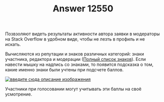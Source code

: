 ﻿---
title: "Answer 12550"
se.owner.user_id: 373567
se.owner.display_name: "aepot"
se.owner.link: "https://ru.meta.stackoverflow.com/users/373567/aepot"
se.answer_id: 12550
se.question_id: 12549
se.post_type: answer
se.is_accepted: False
---
<p>Позвзоляют видеть результаты активности автора заявки в модераторы на Stack Overflow в удобном виде, чтобы не лезть в профиль и не искать.</p>
<p>Вычисляются из репутации и знаков различных категорий: знаки участника, редактора и модерации (<a href="https://ru.stackoverflow.com/help/badges">Полный список знаков</a>). Если навести мышку на надпись со знаками, то появится подсказка о том, какие именно знаки были учтены при подсчете баллов.</p>
<p><a href="https://i.stack.imgur.com/1l1RC.png" rel="nofollow noreferrer"><img src="https://i.stack.imgur.com/1l1RC.png" alt="введите сюда описание изображения" /></a></p>
<p>Участники при голосовании могут учитывать эти баллы на своё усмотрение.</p>

